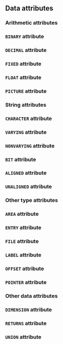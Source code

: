 ## Data attributes

### Arithmetic attributes

### `BINARY` attribute

### `DECIMAL` attribute

### `FIXED` attribute

### `FLOAT` attribute

### `PICTURE` attribute

### String attributes

### `CHARACTER` attribute

### `VARYING` attribute

### `NONVARYING` attribute

### `BIT` attribute

### `ALIGNED` attribute

### `UNALIGNED` attribute

### Other type attributes

### `AREA` attribute

### `ENTRY` attribute

### `FILE` attribute

### `LABEL` attribute

### `OFFSET` attribute

### `POINTER` attribute

### Other data attributes

### `DIMENSION` attribute

### `RETURNS` attribute

### `UNION` attribute
